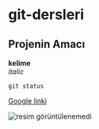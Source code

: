 # git-dersleri

## Projenin Amacı

**kelime** <br/>
*italic*

`git status`

[Google linki](https://www.google.com)

![resim görüntülenemedi](https://ddragon.leagueoflegends.com/cdn/img/champion/splash/Leblanc_19.jpg)
